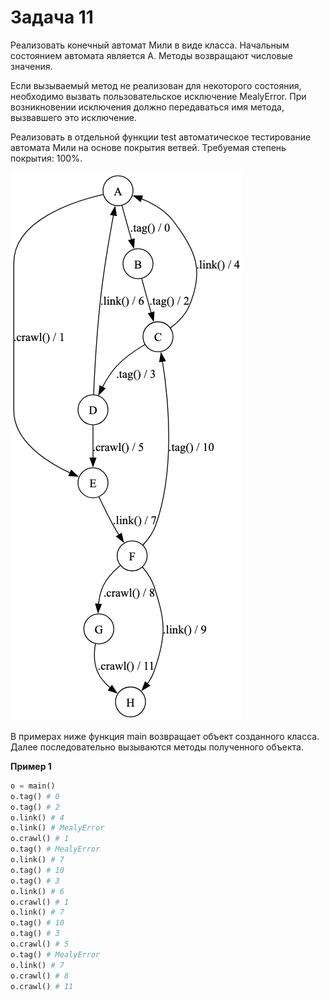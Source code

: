 # Задача 11

Реализовать конечный автомат Мили в виде класса. Начальным состоянием автомата является A. Методы возвращают числовые значения.

Если вызываемый метод не реализован для некоторого состояния, необходимо вызвать пользовательское исключение MealyError. При возникновении исключения должно передаваться имя метода, вызвавшего это исключение.

Реализовать в отдельной функции test автоматическое тестирование автомата Мили на основе покрытия ветвей. Требуемая степень покрытия: 100%.

![img](./img.png)

В примерах ниже функция main возвращает объект созданного класса. Далее последовательно вызываются методы полученного объекта.

**Пример 1**

```python
o = main()
o.tag() # 0
o.tag() # 2
o.link() # 4
o.link() # MealyError
o.crawl() # 1
o.tag() # MealyError
o.link() # 7
o.tag() # 10
o.tag() # 3
o.link() # 6
o.crawl() # 1
o.link() # 7
o.tag() # 10
o.tag() # 3
o.crawl() # 5
o.tag() # MealyError
o.link() # 7
o.crawl() # 8
o.crawl() # 11
```